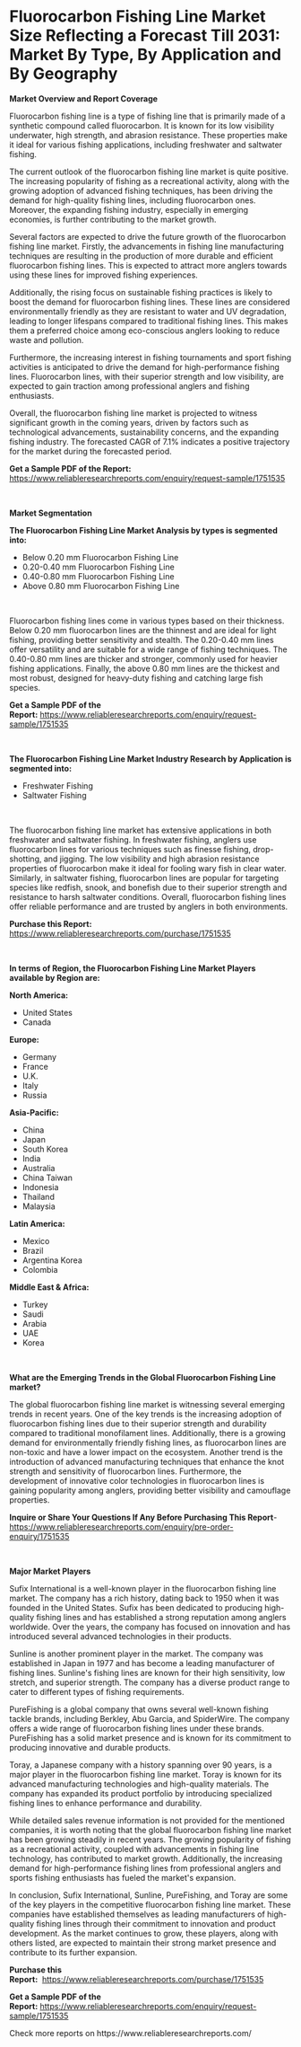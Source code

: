 <p><h1>Fluorocarbon Fishing Line Market Size Reflecting a Forecast Till 2031: Market By Type, By Application and By Geography</h1></p><p><strong>Market Overview and Report Coverage</strong></p>
<p><p>Fluorocarbon fishing line is a type of fishing line that is primarily made of a synthetic compound called fluorocarbon. It is known for its low visibility underwater, high strength, and abrasion resistance. These properties make it ideal for various fishing applications, including freshwater and saltwater fishing.</p><p>The current outlook of the fluorocarbon fishing line market is quite positive. The increasing popularity of fishing as a recreational activity, along with the growing adoption of advanced fishing techniques, has been driving the demand for high-quality fishing lines, including fluorocarbon ones. Moreover, the expanding fishing industry, especially in emerging economies, is further contributing to the market growth.</p><p>Several factors are expected to drive the future growth of the fluorocarbon fishing line market. Firstly, the advancements in fishing line manufacturing techniques are resulting in the production of more durable and efficient fluorocarbon fishing lines. This is expected to attract more anglers towards using these lines for improved fishing experiences.</p><p>Additionally, the rising focus on sustainable fishing practices is likely to boost the demand for fluorocarbon fishing lines. These lines are considered environmentally friendly as they are resistant to water and UV degradation, leading to longer lifespans compared to traditional fishing lines. This makes them a preferred choice among eco-conscious anglers looking to reduce waste and pollution.</p><p>Furthermore, the increasing interest in fishing tournaments and sport fishing activities is anticipated to drive the demand for high-performance fishing lines. Fluorocarbon lines, with their superior strength and low visibility, are expected to gain traction among professional anglers and fishing enthusiasts.</p><p>Overall, the fluorocarbon fishing line market is projected to witness significant growth in the coming years, driven by factors such as technological advancements, sustainability concerns, and the expanding fishing industry. The forecasted CAGR of 7.1% indicates a positive trajectory for the market during the forecasted period.</p></p>
<p><strong>Get a Sample PDF of the Report:</strong> <a href="https://www.reliableresearchreports.com/enquiry/request-sample/1751535">https://www.reliableresearchreports.com/enquiry/request-sample/1751535</a></p>
<p>&nbsp;</p>
<p><strong>Market Segmentation</strong></p>
<p><strong>The Fluorocarbon Fishing Line Market Analysis by types is segmented into:</strong></p>
<p><ul><li>Below 0.20 mm Fluorocarbon Fishing Line</li><li>0.20-0.40 mm Fluorocarbon Fishing Line</li><li>0.40-0.80 mm Fluorocarbon Fishing Line</li><li>Above 0.80 mm Fluorocarbon Fishing Line</li></ul></p>
<p>&nbsp;</p>
<p><p>Fluorocarbon fishing lines come in various types based on their thickness. Below 0.20 mm fluorocarbon lines are the thinnest and are ideal for light fishing, providing better sensitivity and stealth. The 0.20-0.40 mm lines offer versatility and are suitable for a wide range of fishing techniques. The 0.40-0.80 mm lines are thicker and stronger, commonly used for heavier fishing applications. Finally, the above 0.80 mm lines are the thickest and most robust, designed for heavy-duty fishing and catching large fish species.</p></p>
<p><strong>Get a Sample PDF of the Report:</strong>&nbsp;<a href="https://www.reliableresearchreports.com/enquiry/request-sample/1751535">https://www.reliableresearchreports.com/enquiry/request-sample/1751535</a></p>
<p>&nbsp;</p>
<p><strong>The Fluorocarbon Fishing Line Market Industry Research by Application is segmented into:</strong></p>
<p><ul><li>Freshwater Fishing</li><li>Saltwater Fishing</li></ul></p>
<p>&nbsp;</p>
<p><p>The fluorocarbon fishing line market has extensive applications in both freshwater and saltwater fishing. In freshwater fishing, anglers use fluorocarbon lines for various techniques such as finesse fishing, drop-shotting, and jigging. The low visibility and high abrasion resistance properties of fluorocarbon make it ideal for fooling wary fish in clear water. Similarly, in saltwater fishing, fluorocarbon lines are popular for targeting species like redfish, snook, and bonefish due to their superior strength and resistance to harsh saltwater conditions. Overall, fluorocarbon fishing lines offer reliable performance and are trusted by anglers in both environments.</p></p>
<p><strong>Purchase this Report:</strong>&nbsp; <a href="https://www.reliableresearchreports.com/purchase/1751535">https://www.reliableresearchreports.com/purchase/1751535</a></p>
<p>&nbsp;</p>
<p><strong>In terms of Region, the Fluorocarbon Fishing Line Market Players available by Region are:</strong></p>
<p>
    <p> <strong> North America: </strong>
        <ul>
            <li>United States</li>
            <li>Canada</li>
        </ul>
        </p> 
    <p> <strong> Europe: </strong>
        <ul>
            <li>Germany</li>
            <li>France</li>
            <li>U.K.</li>
            <li>Italy</li>
            <li>Russia</li>
        </ul>
        </p> 
    <p> <strong> Asia-Pacific: </strong>
        <ul>
            <li>China</li>
            <li>Japan</li>
            <li>South Korea</li>
            <li>India</li>
            <li>Australia</li>
            <li>China Taiwan</li>
            <li>Indonesia</li>
            <li>Thailand</li>
            <li>Malaysia</li>
        </ul>
        </p> 
    <p> <strong> Latin America: </strong>
        <ul>
            <li>Mexico</li>
            <li>Brazil</li>
            <li>Argentina Korea</li>
            <li>Colombia</li>
        </ul>
        </p> 
    <p> <strong> Middle East & Africa: </strong>
        <ul>
            <li>Turkey</li>
            <li>Saudi</li>
            <li>Arabia</li>
            <li>UAE</li>
            <li>Korea</li>
        </ul>
    </p>
    </p>
<p>&nbsp;</p>
<p><strong>What are the Emerging Trends in the Global Fluorocarbon Fishing Line market?</strong></p>
<p><p>The global fluorocarbon fishing line market is witnessing several emerging trends in recent years. One of the key trends is the increasing adoption of fluorocarbon fishing lines due to their superior strength and durability compared to traditional monofilament lines. Additionally, there is a growing demand for environmentally friendly fishing lines, as fluorocarbon lines are non-toxic and have a lower impact on the ecosystem. Another trend is the introduction of advanced manufacturing techniques that enhance the knot strength and sensitivity of fluorocarbon lines. Furthermore, the development of innovative color technologies in fluorocarbon lines is gaining popularity among anglers, providing better visibility and camouflage properties.</p></p>
<p><strong>Inquire or Share Your Questions If Any Before Purchasing This Report</strong>- <a href="https://www.reliableresearchreports.com/enquiry/pre-order-enquiry/1751535">https://www.reliableresearchreports.com/enquiry/pre-order-enquiry/1751535</a></p>
<p>&nbsp;</p>
<p><strong>Major Market Players</strong></p>
<p><p>Sufix International is a well-known player in the fluorocarbon fishing line market. The company has a rich history, dating back to 1950 when it was founded in the United States. Sufix has been dedicated to producing high-quality fishing lines and has established a strong reputation among anglers worldwide. Over the years, the company has focused on innovation and has introduced several advanced technologies in their products.</p><p>Sunline is another prominent player in the market. The company was established in Japan in 1977 and has become a leading manufacturer of fishing lines. Sunline's fishing lines are known for their high sensitivity, low stretch, and superior strength. The company has a diverse product range to cater to different types of fishing requirements.</p><p>PureFishing is a global company that owns several well-known fishing tackle brands, including Berkley, Abu Garcia, and SpiderWire. The company offers a wide range of fluorocarbon fishing lines under these brands. PureFishing has a solid market presence and is known for its commitment to producing innovative and durable products.</p><p>Toray, a Japanese company with a history spanning over 90 years, is a major player in the fluorocarbon fishing line market. Toray is known for its advanced manufacturing technologies and high-quality materials. The company has expanded its product portfolio by introducing specialized fishing lines to enhance performance and durability.</p><p>While detailed sales revenue information is not provided for the mentioned companies, it is worth noting that the global fluorocarbon fishing line market has been growing steadily in recent years. The growing popularity of fishing as a recreational activity, coupled with advancements in fishing line technology, has contributed to market growth. Additionally, the increasing demand for high-performance fishing lines from professional anglers and sports fishing enthusiasts has fueled the market's expansion.</p><p>In conclusion, Sufix International, Sunline, PureFishing, and Toray are some of the key players in the competitive fluorocarbon fishing line market. These companies have established themselves as leading manufacturers of high-quality fishing lines through their commitment to innovation and product development. As the market continues to grow, these players, along with others listed, are expected to maintain their strong market presence and contribute to its further expansion.</p></p>
<p><strong>Purchase this Report:</strong>&nbsp;&nbsp;<a href="https://www.reliableresearchreports.com/purchase/1751535">https://www.reliableresearchreports.com/purchase/1751535</a></p>
<p></p>
<p><strong>Get a Sample PDF of the Report:</strong>&nbsp;<a href="https://www.reliableresearchreports.com/enquiry/request-sample/1751535">https://www.reliableresearchreports.com/enquiry/request-sample/1751535</a></p>
<p>Check more reports on https://www.reliableresearchreports.com/</p>